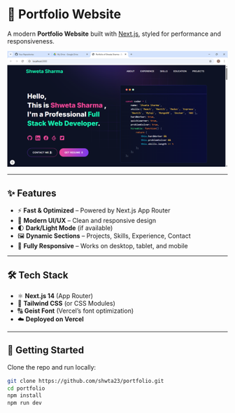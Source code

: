 # 🚀 Portfolio Website  

A modern **Portfolio Website** built with [Next.js](https://nextjs.org), styled for performance and responsiveness.  

![portfolio](https://github.com/Shwta23/portfolio/blob/main/public/image/portfolio.png)

---

## ✨ Features  

- ⚡ **Fast & Optimized** – Powered by Next.js App Router  
- 🎨 **Modern UI/UX** – Clean and responsive design  
- 🌓 **Dark/Light Mode** (if available)  
- 🖼️ **Dynamic Sections** – Projects, Skills, Experience, Contact  
- 📱 **Fully Responsive** – Works on desktop, tablet, and mobile  

---

## 🛠️ Tech Stack  

- ⚛️ **Next.js 14** (App Router)  
- 💅 **Tailwind CSS** (or CSS Modules)  
- 🔠 **Geist Font** (Vercel’s font optimization)  
- ☁️ **Deployed on Vercel**  

---

## 📂 Getting Started  

Clone the repo and run locally:  

```bash
git clone https://github.com/shwta23/portfolio.git
cd portfolio
npm install
npm run dev
